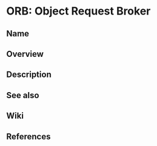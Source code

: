 # ORB: Object Request Broker

## Name

## Overview

## Description

## See also

## Wiki

## References
